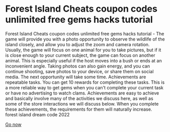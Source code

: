# Forest Island Cheats coupon codes unlimited free gems hacks tutorial

Forest Island Cheats coupon codes unlimited free gems hacks tutorial - The game will provide you with a photo opportunity to observe the wildlife of the island closely, and allow you to adjust the zoom and camera rotation. Usually, the game will focus on one animal for you to take pictures, but if it is close enough to your current subject, the game can focus on another animal. This is especially useful if the host moves into a bush or ends at an inconvenient angle. Taking photos can also gain energy, and you can continue shooting, save photos to your device, or share them on social media. The next opportunity will take some time. Achievements are repeatable tasks. You can get 10 rewards for completing these tasks. This is a more reliable way to get gems when you can't complete your current task or have no advertising to watch clams. Achievements are easy to achieve and basically involve many of the activities we discuss here, as well as some of the store interactions we will discuss below. When you complete these achievements, the requirements for them will naturally increase. forest island dream code 2022

<a href="https://watermod.icu/forest-island/">Go now</a>
